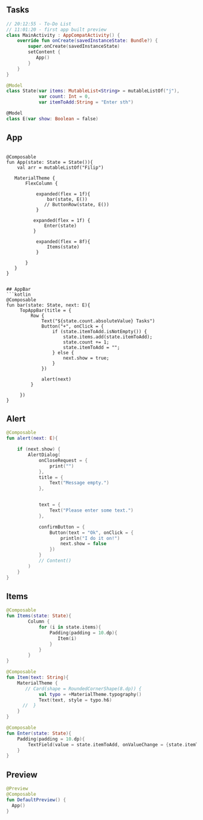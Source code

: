 ## Tasks
```kotlin
// 20:12:55 - To-Do List
// 11:01:20 - first app built preview
class MainActivity : AppCompatActivity() {
    override fun onCreate(savedInstanceState: Bundle?) {
        super.onCreate(savedInstanceState)
        setContent {
           App()
        }
    }
}

@Model
class State(var items: MutableList<String> = mutableListOf("j"),
            var count: Int = 0,
            var itemToAdd:String = "Enter sth")

@Model
class E(var show: Boolean = false)
```
## App
```

@Composable
fun App(state: State = State()){
    val arr = mutableListOf("Filip")

   MaterialTheme {
       FlexColumn {

           expanded(flex = 1f){
               bar(state, E())
              // ButtonRow(state, E())
           }
           
          expanded(flex = 1f) {
              Enter(state)
          }

           expanded(flex = 8f){
               Items(state)
           }

       }
   }
}


## AppBar
```kotlin
@Composable
fun bar(state: State, next: E){
     TopAppBar(title = {
         Row {
             Text("${state.count.absoluteValue} Tasks")
             Button("+", onClick = {
                 if (state.itemToAdd.isNotEmpty()) {
                     state.items.add(state.itemToAdd);
                     state.count += 1;
                     state.itemToAdd = "";
                 } else {
                     next.show = true;
                 }
             })

             alert(next)
         }

     })
}
```

## Alert
```kotlin
@Composable
fun alert(next: E){

    if (next.show) {
        AlertDialog(
            onCloseRequest = {
                print("")
            },
            title = {
                Text("Message empty.")
            },


            text = {
                Text("Please enter some text.")
            },

            confirmButton = {
                Button(text = "Ok", onClick = {
                    println("I do it on!")
                    next.show = false
                })
            }
            // Content()
        )
    }
}

```

## Items
```kotlin
@Composable
fun Items(state: State){
        Column {
            for (i in state.items){
                Padding(padding = 10.dp){
                   Item(i)
                }
            }
        }
}
```


```kotlin
@Composable
fun Item(text: String){
    MaterialTheme {
       // Card(shape = RoundedCornerShape(8.dp)) {
            val typo = +MaterialTheme.typography()
            Text(text, style = typo.h6)
      //  }
    }
}
```

```kotlin
@Composable
fun Enter(state: State){
    Padding(padding = 10.dp){
        TextField(value = state.itemToAdd, onValueChange = {state.itemToAdd = it})
    }
}
```

## Preview
```kotlin
@Preview
@Composable
fun DefaultPreview() {
  App()
}
```





```
